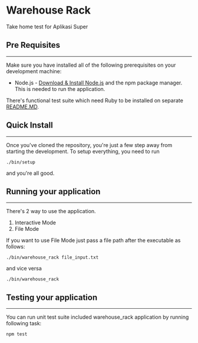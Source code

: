 # Warehouse Rack

Take home test for Aplikasi Super

## Pre Requisites

---

Make sure you have installed all of the following prerequisites on your development machine:

- Node.js - [Download & Install Node.js](https://nodejs.org/en/download/current) and the npm package manager. This is needed to run the application.

There's functional test suite which need Ruby to be installed on separate [README.MD](./functional_spec/README.md).

## Quick Install

---

Once you've cloned the repository, you're just a few step away from starting the development. To setup everything, you need to run

```
./bin/setup
```

and you're all good.

## Running your application

---

There's 2 way to use the application.

1. Interactive Mode
2. File Mode

If you want to use File Mode just pass a file path after the executable as follows:

```
./bin/warehouse_rack file_input.txt
```

and vice versa

```
./bin/warehouse_rack
```

## Testing your application

---

You can run unit test suite included warehouse_rack application by running following task:

```
npm test
```
